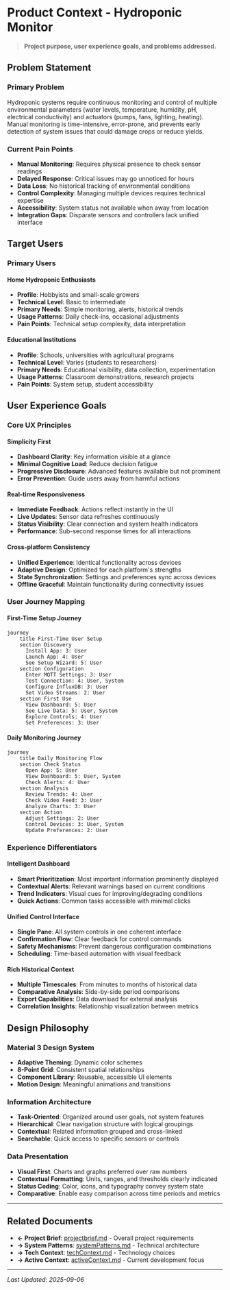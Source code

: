 # Product Context - Hydroponic Monitor

> **Project purpose, user experience goals, and problems addressed.**

## Problem Statement

### Primary Problem
Hydroponic systems require continuous monitoring and control of multiple environmental parameters (water levels, temperature, humidity, pH, electrical conductivity) and actuators (pumps, fans, lighting, heating). Manual monitoring is time-intensive, error-prone, and prevents early detection of system issues that could damage crops or reduce yields.

### Current Pain Points
- **Manual Monitoring**: Requires physical presence to check sensor readings
- **Delayed Response**: Critical issues may go unnoticed for hours
- **Data Loss**: No historical tracking of environmental conditions
- **Control Complexity**: Managing multiple devices requires technical expertise
- **Accessibility**: System status not available when away from location
- **Integration Gaps**: Disparate sensors and controllers lack unified interface

## Target Users

### Primary Users

#### Home Hydroponic Enthusiasts
- **Profile**: Hobbyists and small-scale growers
- **Technical Level**: Basic to intermediate
- **Primary Needs**: Simple monitoring, alerts, historical trends
- **Usage Patterns**: Daily check-ins, occasional adjustments
- **Pain Points**: Technical setup complexity, data interpretation

#### Educational Institutions
- **Profile**: Schools, universities with agricultural programs
- **Technical Level**: Varies (students to researchers)
- **Primary Needs**: Educational visibility, data collection, experimentation
- **Usage Patterns**: Classroom demonstrations, research projects
- **Pain Points**: System setup, student accessibility

## User Experience Goals

### Core UX Principles

#### Simplicity First
- **Dashboard Clarity**: Key information visible at a glance
- **Minimal Cognitive Load**: Reduce decision fatigue
- **Progressive Disclosure**: Advanced features available but not prominent
- **Error Prevention**: Guide users away from harmful actions

#### Real-time Responsiveness
- **Immediate Feedback**: Actions reflect instantly in the UI
- **Live Updates**: Sensor data refreshes continuously
- **Status Visibility**: Clear connection and system health indicators
- **Performance**: Sub-second response times for all interactions

#### Cross-platform Consistency
- **Unified Experience**: Identical functionality across devices
- **Adaptive Design**: Optimized for each platform's strengths
- **State Synchronization**: Settings and preferences sync across devices
- **Offline Graceful**: Maintain functionality during connectivity issues

### User Journey Mapping

#### First-Time Setup Journey
```mermaid
journey
    title First-Time User Setup
    section Discovery
      Install App: 3: User
      Launch App: 4: User
      See Setup Wizard: 5: User
    section Configuration
      Enter MQTT Settings: 3: User
      Test Connection: 4: User, System
      Configure InfluxDB: 3: User
      Set Video Streams: 2: User
    section First Use
      View Dashboard: 5: User
      See Live Data: 5: User, System
      Explore Controls: 4: User
      Set Preferences: 3: User
```

#### Daily Monitoring Journey
```mermaid
journey
    title Daily Monitoring Flow
    section Check Status
      Open App: 5: User
      View Dashboard: 5: User, System
      Check Alerts: 4: User
    section Analysis
      Review Trends: 4: User
      Check Video Feed: 3: User
      Analyze Charts: 3: User
    section Action
      Adjust Settings: 2: User
      Control Devices: 3: User, System
      Update Preferences: 2: User
```

### Experience Differentiators

#### Intelligent Dashboard
- **Smart Prioritization**: Most important information prominently displayed
- **Contextual Alerts**: Relevant warnings based on current conditions
- **Trend Indicators**: Visual cues for improving/degrading conditions
- **Quick Actions**: Common tasks accessible with minimal clicks

#### Unified Control Interface
- **Single Pane**: All system controls in one coherent interface
- **Confirmation Flow**: Clear feedback for control commands
- **Safety Mechanisms**: Prevent dangerous configuration combinations
- **Scheduling**: Time-based automation with visual feedback

#### Rich Historical Context
- **Multiple Timescales**: From minutes to months of historical data
- **Comparative Analysis**: Side-by-side period comparisons
- **Export Capabilities**: Data download for external analysis
- **Correlation Insights**: Relationship visualization between metrics

## Design Philosophy

### Material 3 Design System
- **Adaptive Theming**: Dynamic color schemes
- **8-Point Grid**: Consistent spatial relationships
- **Component Library**: Reusable, accessible UI elements
- **Motion Design**: Meaningful animations and transitions

### Information Architecture
- **Task-Oriented**: Organized around user goals, not system features
- **Hierarchical**: Clear navigation structure with logical groupings
- **Contextual**: Related information grouped and cross-linked
- **Searchable**: Quick access to specific sensors or controls

### Data Presentation
- **Visual First**: Charts and graphs preferred over raw numbers
- **Contextual Formatting**: Units, ranges, and thresholds clearly indicated
- **Status Coding**: Color, icons, and typography convey system state
- **Comparative**: Enable easy comparison across time periods and metrics

---

## Related Documents
- **← Project Brief**: [projectbrief.md](./projectbrief.md) - Overall project requirements
- **→ System Patterns**: [systemPatterns.md](./systemPatterns.md) - Technical architecture
- **→ Tech Context**: [techContext.md](./techContext.md) - Technology choices
- **→ Active Context**: [activeContext.md](./activeContext.md) - Current development focus

---
*Last Updated: 2025-09-06*